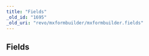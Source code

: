 ```yaml
---
title: "Fields"
_old_id: "1695"
_old_uri: "revo/mxformbuilder/mxformbuilder.fields"
---
```


## Fields